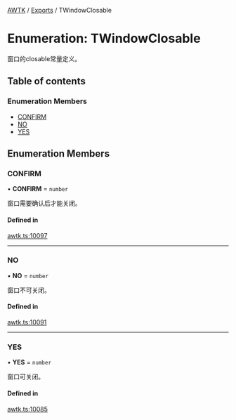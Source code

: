 [AWTK](../README.md) / [Exports](../modules.md) / TWindowClosable

# Enumeration: TWindowClosable

窗口的closable常量定义。

## Table of contents

### Enumeration Members

- [CONFIRM](TWindowClosable.md#confirm)
- [NO](TWindowClosable.md#no)
- [YES](TWindowClosable.md#yes)

## Enumeration Members

### CONFIRM

• **CONFIRM** = `number`

窗口需要确认后才能关闭。

#### Defined in

[awtk.ts:10097](https://github.com/zlgopen/awtk-binding/blob/5d7e9b70/tools/code_gen/js/output/awtk.ts#L10097)

___

### NO

• **NO** = `number`

窗口不可关闭。

#### Defined in

[awtk.ts:10091](https://github.com/zlgopen/awtk-binding/blob/5d7e9b70/tools/code_gen/js/output/awtk.ts#L10091)

___

### YES

• **YES** = `number`

窗口可关闭。

#### Defined in

[awtk.ts:10085](https://github.com/zlgopen/awtk-binding/blob/5d7e9b70/tools/code_gen/js/output/awtk.ts#L10085)
